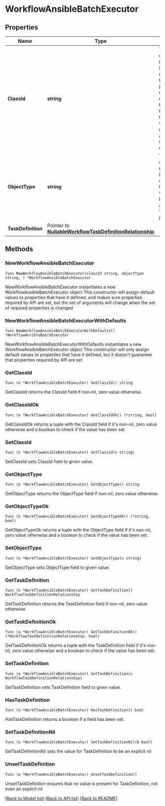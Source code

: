 # WorkflowAnsibleBatchExecutor

## Properties

Name | Type | Description | Notes
------------ | ------------- | ------------- | -------------
**ClassId** | **string** | The fully-qualified name of the instantiated, concrete type. This property is used as a discriminator to identify the type of the payload when marshaling and unmarshaling data. | [default to "workflow.AnsibleBatchExecutor"]
**ObjectType** | **string** | The fully-qualified name of the instantiated, concrete type. The value should be the same as the &#39;ClassId&#39; property. | [default to "workflow.AnsibleBatchExecutor"]
**TaskDefinition** | Pointer to [**NullableWorkflowTaskDefinitionRelationship**](WorkflowTaskDefinitionRelationship.md) |  | [optional] 

## Methods

### NewWorkflowAnsibleBatchExecutor

`func NewWorkflowAnsibleBatchExecutor(classId string, objectType string, ) *WorkflowAnsibleBatchExecutor`

NewWorkflowAnsibleBatchExecutor instantiates a new WorkflowAnsibleBatchExecutor object
This constructor will assign default values to properties that have it defined,
and makes sure properties required by API are set, but the set of arguments
will change when the set of required properties is changed

### NewWorkflowAnsibleBatchExecutorWithDefaults

`func NewWorkflowAnsibleBatchExecutorWithDefaults() *WorkflowAnsibleBatchExecutor`

NewWorkflowAnsibleBatchExecutorWithDefaults instantiates a new WorkflowAnsibleBatchExecutor object
This constructor will only assign default values to properties that have it defined,
but it doesn't guarantee that properties required by API are set

### GetClassId

`func (o *WorkflowAnsibleBatchExecutor) GetClassId() string`

GetClassId returns the ClassId field if non-nil, zero value otherwise.

### GetClassIdOk

`func (o *WorkflowAnsibleBatchExecutor) GetClassIdOk() (*string, bool)`

GetClassIdOk returns a tuple with the ClassId field if it's non-nil, zero value otherwise
and a boolean to check if the value has been set.

### SetClassId

`func (o *WorkflowAnsibleBatchExecutor) SetClassId(v string)`

SetClassId sets ClassId field to given value.


### GetObjectType

`func (o *WorkflowAnsibleBatchExecutor) GetObjectType() string`

GetObjectType returns the ObjectType field if non-nil, zero value otherwise.

### GetObjectTypeOk

`func (o *WorkflowAnsibleBatchExecutor) GetObjectTypeOk() (*string, bool)`

GetObjectTypeOk returns a tuple with the ObjectType field if it's non-nil, zero value otherwise
and a boolean to check if the value has been set.

### SetObjectType

`func (o *WorkflowAnsibleBatchExecutor) SetObjectType(v string)`

SetObjectType sets ObjectType field to given value.


### GetTaskDefinition

`func (o *WorkflowAnsibleBatchExecutor) GetTaskDefinition() WorkflowTaskDefinitionRelationship`

GetTaskDefinition returns the TaskDefinition field if non-nil, zero value otherwise.

### GetTaskDefinitionOk

`func (o *WorkflowAnsibleBatchExecutor) GetTaskDefinitionOk() (*WorkflowTaskDefinitionRelationship, bool)`

GetTaskDefinitionOk returns a tuple with the TaskDefinition field if it's non-nil, zero value otherwise
and a boolean to check if the value has been set.

### SetTaskDefinition

`func (o *WorkflowAnsibleBatchExecutor) SetTaskDefinition(v WorkflowTaskDefinitionRelationship)`

SetTaskDefinition sets TaskDefinition field to given value.

### HasTaskDefinition

`func (o *WorkflowAnsibleBatchExecutor) HasTaskDefinition() bool`

HasTaskDefinition returns a boolean if a field has been set.

### SetTaskDefinitionNil

`func (o *WorkflowAnsibleBatchExecutor) SetTaskDefinitionNil(b bool)`

 SetTaskDefinitionNil sets the value for TaskDefinition to be an explicit nil

### UnsetTaskDefinition
`func (o *WorkflowAnsibleBatchExecutor) UnsetTaskDefinition()`

UnsetTaskDefinition ensures that no value is present for TaskDefinition, not even an explicit nil

[[Back to Model list]](../README.md#documentation-for-models) [[Back to API list]](../README.md#documentation-for-api-endpoints) [[Back to README]](../README.md)


